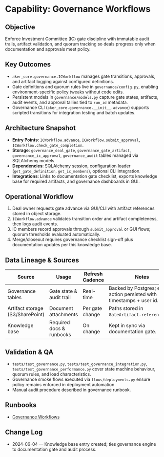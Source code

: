 # Capability: Governance Workflows

## Objective
Enforce Investment Committee (IC) gate discipline with immutable audit trails, artifact validation, and quorum tracking so deals progress only when documentation and approvals meet policy.

## Key Outcomes
- `aker_core.governance.ICWorkflow` manages gate transitions, approvals, and artifact logging against configured definitions.
- Gate definitions and quorum rules live in `governance/config.py`, enabling environment-specific policy tweaks without code edits.
- Persistent models in `governance/models.py` capture gate states, artifacts, audit events, and approval tallies tied to `run_id` metadata.
- Governance CLI (`aker_core.governance.__init__.advance`) supports scripted transitions for integration testing and batch updates.

## Architecture Snapshot
- **Entry Points**: `ICWorkflow.advance`, `ICWorkflow.submit_approval`, `ICWorkflow.check_gate_completion`.
- **Storage**: `governance_deal_gate`, `governance_gate_artifact`, `governance_ic_approval`, `governance_audit` tables managed via SQLAlchemy models.
- **Dependencies**: SQLAlchemy session, configuration loader (`get_gate_definition`, `get_ic_members`), optional CLI integration.
- **Integrations**: Links to documentation gate checklist, exports knowledge base for required artifacts, and governance dashboards in GUI.

## Operational Workflow
1. Deal owner requests gate advance via GUI/CLI with artifact references stored in object storage.
2. `ICWorkflow.advance` validates transition order and artifact completeness, then logs audit events.
3. IC members record approvals through `submit_approval` or GUI flows; quorum thresholds evaluated automatically.
4. Merge/closeout requires governance checklist sign-off plus documentation updates per this knowledge base.

## Data Lineage & Sources
| Source | Usage | Refresh Cadence | Notes |
|--------|-------|-----------------|-------|
| Governance tables | Gate state & audit trail | Real-time | Backed by Postgres; every action persisted with timestamps + user id.
| Artifact storage (S3/SharePoint) | Document attachments | Per gate change | Paths stored in `GateArtifact.reference_uri`.
| Knowledge base | Required docs & runbooks | On change | Kept in sync via documentation gate.

## Validation & QA
- `tests/test_governance.py`, `tests/test_governance_integration.py`, `tests/test_governance_performance.py` cover state machine behaviour, quorum rules, and load characteristics.
- Governance smoke flows executed via `flows/deployments.py` ensure policy remains enforced in deployment automation.
- Manual audit procedure described in governance runbook.

## Runbooks
- [Governance Workflows](../runbooks/governance-workflows.md)

## Change Log
- 2024-06-04 — Knowledge base entry created; ties governance engine to documentation gate and audit process.

